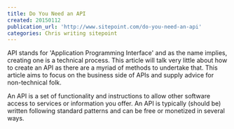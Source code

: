 ```yaml
---
title: Do You Need an API
created: 20150112
publication_url: 'http://www.sitepoint.com/do-you-need-an-api'
categories: Chris writing sitepoint
---
```


API stands for 'Application Programming Interface' and as the name implies, creating one is a technical process. This article will talk very little about how to create an API as there are a myriad of methods to undertake that. This article aims to focus on the business side of APIs and supply advice for non-technical folk.

An API is a set of functionality and instructions to allow other software access to services or information you offer. An API is typically (should be) written following standard patterns and can be free or monetized in several ways.
